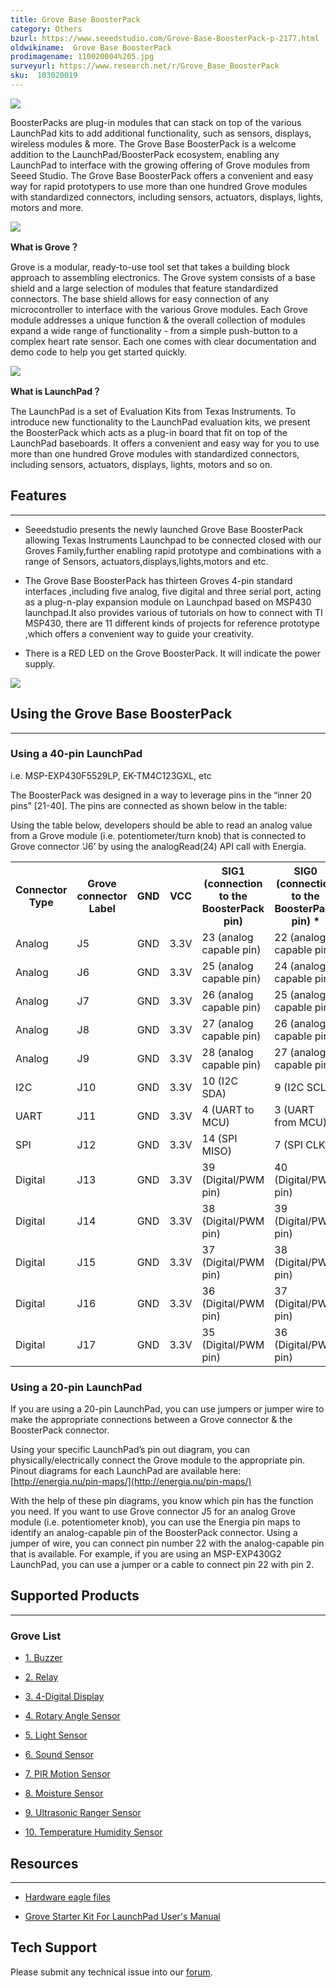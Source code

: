 ```yaml
---
title: Grove Base BoosterPack
category: Others
bzurl: https://www.seeedstudio.com/Grove-Base-BoosterPack-p-2177.html
oldwikiname:  Grove Base BoosterPack
prodimagename: 110020004%205.jpg
surveyurl: https://www.research.net/r/Grove_Base_BoosterPack
sku:  103020019
---
```

![](https://github.com/SeeedDocument/Grove_Base_BoosterPack/raw/master/img/110020004%205.jpg)

BoosterPacks are plug-in modules that can stack on top of the various LaunchPad kits to add additional functionality, such as sensors, displays, wireless modules &amp; more. The Grove Base BoosterPack is a welcome addition to the LaunchPad/BoosterPack ecosystem, enabling any LaunchPad to interface with the growing offering of Grove modules from Seeed Studio. The Grove Base BoosterPack offers a convenient and easy way for rapid prototypers to use more than one hundred Grove modules with standardized connectors, including sensors, actuators, displays, lights, motors and more.

![](https://github.com/SeeedDocument/Grove_Base_BoosterPack/raw/master/img/Grove_Web_idea.jpg)

**What is Grove？**

Grove is a modular, ready-to-use tool set that takes a building block approach to assembling electronics. The Grove system consists of a base shield and a large selection of modules that feature standardized connectors. The base shield allows for easy connection of any microcontroller to interface with the various Grove modules. Each Grove module addresses a unique function &amp; the overall collection of modules expand a wide range of functionality - from a simple push-button to a complex heart rate sensor. Each one comes with clear documentation and demo code to help you get started quickly.

![](https://github.com/SeeedDocument/Grove_Base_BoosterPack/raw/master/img/IMG_GROVE.JPG)

**What is LaunchPad？**

The LaunchPad is a set of Evaluation Kits from Texas Instruments. To introduce new functionality to the LaunchPad evaluation kits, we present the BoosterPack which acts as a plug-in board that fit on top of the LaunchPad baseboards. It offers a convenient and easy way for you to use more than one hundred Grove modules with standardized connectors, including sensors, actuators, displays, lights, motors and so on.


##   Features
---
*   Seeedstudio presents the newly launched Grove Base BoosterPack allowing Texas Instruments Launchpad to be connected closed with our Groves Family,further enabling rapid prototype and combinations with a range of Sensors, actuators,displays,lights,motors and etc.

*   The Grove Base BoosterPack has thirteen Groves 4-pin standard interfaces ,including five analog, five digital and three serial port, acting as a plug-n-play expansion module on Launchpad based on MSP430 launchpad.It also provides various of tutorials on how to connect with TI MSP430, there are 11 different kinds of projects for reference prototype ,which offers a convenient way to guide your creativity.

*   There is a RED LED on the Grove BoosterPack. It will indicate the power supply.

![](https://github.com/SeeedDocument/Grove_Base_BoosterPack/raw/master/img/BoosterpackpinMapping.jpg)

##   Using the Grove Base BoosterPack
---
###   Using a 40-pin LaunchPad

i.e. MSP-EXP430F5529LP, EK-TM4C123GXL, etc

The BoosterPack was designed in a way to leverage pins in the “inner 20 pins” [21-40]. The pins are connected as shown below in the table:

Using the table below, developers should be able to read an analog value from a Grove module (i.e. potentiometer/turn knob) that is connected to Grove connector ‘J6’ by using the analogRead(24) API call with Energia.

<table>
<tr>
<th> Connector Type </th>
<th> Grove connector Label </th>
<th>   GND   </th>
<th>   VCC   </th>
<th> SIG1 (connection to the BoosterPack pin) </th>
<th> SIG0 (connection to the BoosterPack pin) *
</th></tr>
<tr>
<td> Analog</td>
<td> J5 </td>
<td> GND </td>
<td> 3.3V </td>
<td> 23 (analog capable pin) </td>
<td> 22 (analog capable pin)
</td></tr>
<tr>
<td> Analog</td>
<td> J6 </td>
<td> GND </td>
<td> 3.3V </td>
<td> 25 (analog capable pin) </td>
<td> 24 (analog capable pin)
</td></tr>
<tr>
<td> Analog</td>
<td> J7 </td>
<td> GND </td>
<td> 3.3V </td>
<td> 26 (analog capable pin) </td>
<td> 25 (analog capable pin)
</td></tr>
<tr>
<td> Analog</td>
<td> J8 </td>
<td> GND </td>
<td> 3.3V </td>
<td> 27 (analog capable pin) </td>
<td> 26 (analog capable pin)
</td></tr>
<tr>
<td> Analog</td>
<td> J9 </td>
<td> GND </td>
<td> 3.3V </td>
<td> 28 (analog capable pin) </td>
<td> 27 (analog capable pin)
</td></tr>
<tr>
<td> I2C </td>
<td> J10 </td>
<td> GND </td>
<td> 3.3V </td>
<td> 10 (I2C SDA) </td>
<td> 9 (I2C SCL)
</td></tr>
<tr>
<td> UART </td>
<td> J11 </td>
<td> GND </td>
<td> 3.3V </td>
<td> 4 (UART to MCU) </td>
<td> 3 (UART from MCU)
</td></tr>
<tr>
<td> SPI </td>
<td> J12 </td>
<td> GND </td>
<td> 3.3V </td>
<td> 14 (SPI MISO) </td>
<td> 7 (SPI CLK)
</td></tr>
<tr>
<td> Digital </td>
<td> J13 </td>
<td> GND </td>
<td> 3.3V </td>
<td> 39 (Digital/PWM pin) </td>
<td> 40 (Digital/PWM pin)
</td></tr>
<tr>
<td> Digital</td>
<td> J14 </td>
<td> GND </td>
<td> 3.3V </td>
<td> 38 (Digital/PWM pin) </td>
<td> 39 (Digital/PWM pin)
</td></tr>
<tr>
<td> Digital</td>
<td> J15 </td>
<td> GND </td>
<td> 3.3V </td>
<td> 37 (Digital/PWM pin) </td>
<td> 38 (Digital/PWM pin)
</td></tr>
<tr>
<td> Digital</td>
<td> J16 </td>
<td> GND </td>
<td> 3.3V </td>
<td> 36 (Digital/PWM pin) </td>
<td> 37 (Digital/PWM pin)
</td></tr>
<tr>
<td> Digital</td>
<td> J17 </td>
<td> GND </td>
<td> 3.3V  </td>
<td> 35 (Digital/PWM pin) </td>
<td> 36 (Digital/PWM pin)
</td></tr></table>

###   Using a 20-pin LaunchPad

If you are using a 20-pin LaunchPad, you can use jumpers or jumper wire to make the appropriate connections between a Grove connector &amp; the BoosterPack connector.

Using your specific LaunchPad’s pin out diagram, you can physically/electrically connect the Grove module to the appropriate pin. Pinout diagrams for each LaunchPad are available here:
[http://energia.nu/pin-maps/](http://energia.nu/pin-maps/)

With the help of these pin diagrams, you know which pin has the function you need. If you want to use Grove connector J5 for an analog Grove module (i.e. potentiometer knob), you can use the Energia pin maps to identify an analog-capable pin of the BoosterPack connector. Using a jumper of wire, you can connect pin number 22 with the analog-capable pin that is available. For example, if you are using an MSP-EXP430G2 LaunchPad, you can use a jumper or a cable to connect pin 22 with pin 2.

##   Supported Products
---
###   Grove List

*   [1. Buzzer](/Grove-Buzzer#With_TI_LaunchPad)

*   [2. Relay](/Grove-Relay#With_TI_LaunchPad)

*   [3. 4-Digital Display ](/Grove-4-Digit_Display#With_TI_LaunchPad)

*   [4. Rotary Angle Sensor ](/Grove-Rotary_Angle_Sensor#With_TI_LaunchPad)

*   [5. Light Sensor](/Grove-Light_Sensor#With_TI_LaunchPad)

*   [6. Sound Sensor ](/Grove-Sound_Sensor#With_TI_LaunchPad)

*   [7. PIR Motion Sensor ](/Grove-PIR_Motion_Sensor#With_TI_LaunchPad)

*   [8. Moisture Sensor](/Grove-Moisture_Sensor#With_TI_LaunchPad)

*   [9. Ultrasonic Ranger Sensor](/Grove-Ultrasonic_Ranger#With_TI_LaunchPad)

*   [10. Temperature Humidity Sensor ](/Grove-Temperature_and_Humidity_Sensor#With_TI_LaunchPad)



##   Resources
---
- [Hardware eagle files](https://github.com/SeeedDocument/Grove_Base_BoosterPack/raw/master/res/Grove_Base_BoosterPack_v1.0.zip)

- [Grove Starter Kit For LaunchPad User's Manual](https://github.com/SeeedDocument/Grove_Base_BoosterPack/raw/master/res/Grove%20Starter%20Kit%20Manual.pdf)

## Tech Support
Please submit any technical issue into our [forum](http://forum.seeedstudio.com/). 